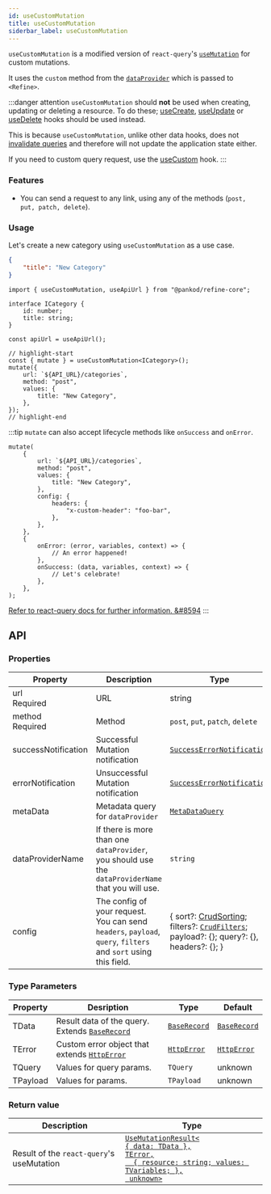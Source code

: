 ```yaml
---
id: useCustomMutation
title: useCustomMutation
siderbar_label: useCustomMutation
---
```


`useCustomMutation` is a modified version of `react-query`'s [`useMutation`](https://react-query.tanstack.com/reference/useMutation) for custom mutations.

It uses the `custom` method from the [`dataProvider`](/api-reference/core/providers/data-provider.md) which is passed to `<Refine>`.

:::danger attention
`useCustomMutation` should **not** be used when creating, updating or deleting a resource. To do these; [useCreate](/docs/api-reference/core/hooks/data/useCreate/), [useUpdate](useUpdate.md) or [useDelete](useDelete.md) hooks should be used instead.

This is because `useCustomMutation`, unlike other data hooks, does not [invalidate queries](https://react-query.tanstack.com/guides/query-invalidation) and therefore will not update the application state either.

If you need to custom query request, use the [useCustom](/api-reference/core/hooks/data/useCustom.md) hook.
:::

### Features

-   You can send a request to any link, using any of the methods (`post, put, patch, delete`).

### Usage

Let's create a new category using `useCustomMutation` as a use case.

```json title="[POST] https://api.fake-rest.refine.dev/categories"
{
    "title": "New Category"
}
```

```tsx
import { useCustomMutation, useApiUrl } from "@pankod/refine-core";

interface ICategory {
    id: number;
    title: string;
}

const apiUrl = useApiUrl();

// highlight-start
const { mutate } = useCustomMutation<ICategory>();
mutate({
    url: `${API_URL}/categories`,
    method: "post",
    values: {
        title: "New Category",
    },
});
// highlight-end
```

:::tip
`mutate` can also accept lifecycle methods like `onSuccess` and `onError`.  

```tsx 
mutate(
    {
        url: `${API_URL}/categories`,
        method: "post",
        values: {
            title: "New Category",
        },
        config: {
            headers: {
                "x-custom-header": "foo-bar",
            },
        },
    },
    {
        onError: (error, variables, context) => {
            // An error happened!
        },
        onSuccess: (data, variables, context) => {
            // Let's celebrate!
        },
    },
);
```

[Refer to react-query docs for further information. &#8594](https://react-query.tanstack.com/guides/mutations#mutation-side-effects)
:::

## API

### Properties

| Property                                        | Description                                                                                        | Type                                                                       |
| ----------------------------------------------- | -------------------------------------------------------------------------------------------------- | -------------------------------------------------------------------------- |
| url <div className="required">Required</div>    | URL                                                                                                | string                                                                     |
| method <div className="required">Required</div> | Method                                                                                             | `post`, `put`, `patch`, `delete`                                           |
| successNotification                             | Successful Mutation notification                                                                   | [`SuccessErrorNotification`](/api-reference/core/interfaces.md#successerrornotification) |
| errorNotification                               | Unsuccessful Mutation notification                                                                 | [`SuccessErrorNotification`](/api-reference/core/interfaces.md#successerrornotification) |
| metaData                                        | Metadata query for `dataProvider`                                                                  | [`MetaDataQuery`](/api-reference/core/interfaces.md#metadataquery)                       |
| dataProviderName                                | If there is more than one `dataProvider`, you should use the `dataProviderName` that you will use. | `string`                                                                   |
| config                                          | The config of your request. You can send `headers`, `payload`, `query`, `filters` and `sort` using this field. | { sort?: [CrudSorting](/api-reference/core/interfaces.md#crudsorting); filters?: [`CrudFilters`](/api-reference/core/interfaces.md#crudfilters); payload?: {}; query?: {}, headers?: {}; } |

### Type Parameters

| Property | Desription                                                                       | Type                                           | Default                                        |
| -------- | -------------------------------------------------------------------------------- | ---------------------------------------------- | ---------------------------------------------- |
| TData    | Result data of the query. Extends [`BaseRecord`](/api-reference/core/interfaces.md#baserecord) | [`BaseRecord`](/api-reference/core/interfaces.md#baserecord) | [`BaseRecord`](/api-reference/core/interfaces.md#baserecord) |
| TError   | Custom error object that extends [`HttpError`](/api-reference/core/interfaces.md#httperror)    | [`HttpError`](/api-reference/core/interfaces.md#httperror)   | [`HttpError`](/api-reference/core/interfaces.md#httperror)   |
| TQuery   | Values for query params.                                                         | `TQuery`                                       | unknown                                        |
| TPayload | Values for params.                                                               | `TPayload`                                     | unknown                                        |

### Return value

| Description                               | Type                                                                                                                                                                                   |
| ----------------------------------------- | -------------------------------------------------------------------------------------------------------------------------------------------------------------------------------------- |
| Result of the `react-query`'s useMutation | [`UseMutationResult<`<br/>`{ data: TData },`<br/>`TError,`<br/>`  { resource: string; values: TVariables; },`<br/>` unknown>`](https://react-query.tanstack.com/reference/useMutation) |


